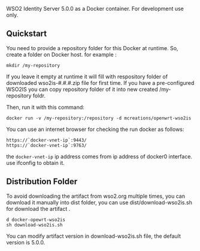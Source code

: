 WSO2 Identity Server 5.0.0 as a Docker container. For development use only.

## Quickstart
You need to provide a repository folder for this Docker at runtime.
So, create a folder on Docker host.
for example :
```
mkdir /my-repository
```
If you leave it empty at runtime it will fill with respository folder of downloaded wso2is-#.#.#.zip file for first time.
If you have a pre-configured WSO2IS you can copy repository folder of it into new created /my-repository foldr.

Then, run it with this command:
```
docker run -v /my-repository:/repository -d mcreations/openwrt-wso2is
```
You can use an internet browser for checking the run docker as follows:
```
https://`docker-vnet-ip`:9443/
https://`docker-vnet-ip`:9763/
```
the `docker-vnet-ip` ip address comes from ip address of docker0 interface. use ifconfig to obtain it.

## Distribution Folder
To avoid downloading the artifact from wso2.org multiple times, you can download it manually into dist folder, you can use dist/download-wso2is.sh for download the artifact .
```
d docker-opewrt-wso2is
sh download-wso2is.sh
```
You can modify artifact version in download-wso2is.sh file, the default version is 5.0.0.